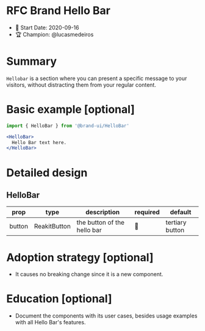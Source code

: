 # RFC Brand Hello Bar

- 📅 Start Date: 2020-09-16
- 🏆 Champion: @lucasmedeiros

# Summary

`Hellobar` is a section where you can present a specific message to your visitors, without distracting them from your regular content.

# Basic example [optional]

```jsx
import { HelloBar } from '@brand-ui/HelloBar'

<HelloBar>
  Hello Bar text here.
</HelloBar>
```

# Detailed design

## HelloBar

| prop    | type                        | description                                                                             | required | default     |
| ------- | --------------------------- | --------------------------------------------------------------------------------------- | -------- | ----------- |
| button | ReakitButton                    | the button of the hello bar | 🚫       | tertiary button          |

# Adoption strategy [optional]

- It causes no breaking change since it is a new component.

# Education [optional]

- Document the components with its user cases, besides usage examples with all Hello Bar's features.
